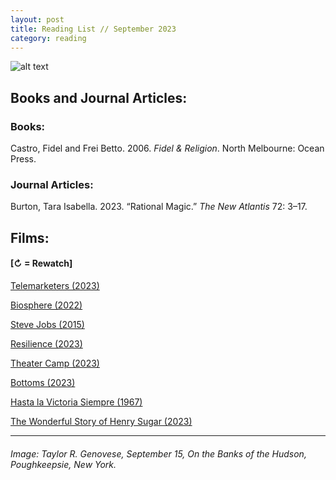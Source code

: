 ```yaml
---
layout: post
title: Reading List // September 2023
category: reading
---
```


![alt text](https://trgenovese.github.io/blog/images/sept23reading.jpg)

## Books and Journal Articles:

### Books:
Castro, Fidel and Frei Betto. 2006. *Fidel & Religion*. North Melbourne: Ocean Press. 

### Journal Articles:
Burton, Tara Isabella. 2023. “Rational Magic.” *The New Atlantis* 72: 3–17.

## Films:
#### [↻ = Rewatch]

[Telemarketers (2023)](https://boxd.it/4Nxomp)

[Biosphere (2022)](https://letterboxd.com/trgenovese/film/biosphere-2022/)

[Steve Jobs (2015)](https://letterboxd.com/trgenovese/film/steve-jobs/)

[Resilience (2023)](https://boxd.it/4Pt7Qd)

[Theater Camp (2023)](https://boxd.it/4Rzn6P)

[Bottoms (2023)](https://letterboxd.com/trgenovese/film/bottoms/)

[Hasta la Victoria Siempre (1967)](https://letterboxd.com/trgenovese/film/hasta-la-victoria-siempre/)

[The Wonderful Story of Henry Sugar (2023)](https://letterboxd.com/trgenovese/film/the-wonderful-story-of-henry-sugar/)

___
###### Image: Taylor R. Genovese, September 15, On the Banks of the Hudson, Poughkeepsie, New York.
